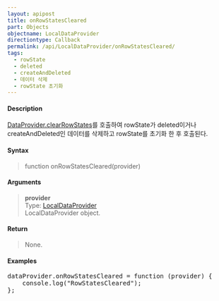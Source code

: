 ```yaml
---
layout: apipost
title: onRowStatesCleared
part: Objects
objectname: LocalDataProvider
directiontype: Callback
permalink: /api/LocalDataProvider/onRowStatesCleared/
tags:
  - rowState
  - deleted
  - createAndDeleted
  - 데이터 삭제
  - rowState 초기화
---
```



#### Description

 [DataProvider.clearRowStates](/api/DataProvider/clearRowStates/)를 호출하여 rowState가 deleted이거나 createAndDeleted인 데이터를 삭제하고 rowState를 초기화 한 후 호출된다.

#### Syntax

> function onRowStatesCleared(provider)

#### Arguments

> **provider**  
> Type: [LocalDataProvider](/api/LocalDataProvider/)  
> LocalDataProvider object.

#### Return

> None.

#### Examples 

<pre class="prettyprint">
dataProvider.onRowStatesCleared = function (provider) {
    console.log("RowStatesCleared");
};
</pre>

